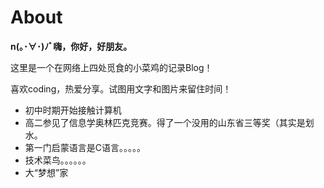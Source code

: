 # About


**n(｡･∀･)ﾉﾞ嗨，你好，好朋友。**

这里是一个在网络上四处觅食的小菜鸡的记录Blog！

喜欢coding，热爱分享。试图用文字和图片来留住时间！

- 初中时期开始接触计算机
- 高二参见了信息学奥林匹克竞赛。得了一个没用的山东省三等奖（其实是划水。
- 第一门启蒙语言是C语言。。。。。
- 技术菜鸟。。。。。。
- 大“梦想”家
